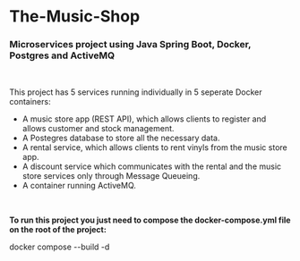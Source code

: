 # The-Music-Shop

### **Microservices project using Java Spring Boot, Docker, Postgres and ActiveMQ**

<br />

This project has 5 services running individually in 5 seperate Docker containers:

- A music store app (REST API), which allows clients to register and allows customer and stock management.
- A Postegres database to store all the necessary data.
- A rental service, which allows clients to rent vinyls from the music store app.
- A discount service which communicates with the rental and the music store services only through Message Queueing.
- A container running ActiveMQ.

<br />

**To run this project you just need to compose the docker-compose.yml file on the root of the project:**

  docker compose --build -d
  
